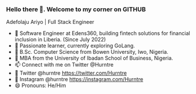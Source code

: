 ### Hello there 👋. Welcome to my corner on GITHUB

Adefolaju Ariyo | Full Stack Engineer

- 🔭 Software Engineer at Edens360, building fintech solutions for financial inclusion in Liberia. (Since July 2022)
- 🌱 Passionate learner, currently exploring GoLang.
- 📓 B.Sc. Computer Science from Bowen University, Iwo, Nigeria. 
- 💼 MBA from the University of Ibadan School of Business, Nigeria.
- 📫 Connect with me on Twitter @Hurntre
- 🦜 Twitter @hurntre https://twitter.com/Hurntre
- 📸 Instagram @hurntre https://instagram.com/Hurntre
- 😄 Pronouns: He/Him


<!--
**Hurntre/Hurntre** is a ✨ _special_ ✨ repository because its `README.md` (this file) appears on your GitHub profile.

Here are some ideas to get you started:

- 🔭 I’m currently working on SENDIT. an API for 
- 🌱 I’m currently learning ...
- 👯 I’m looking to collaborate on ...
- 🤔 I’m looking for help with ...
- 💬 Ask me about ...


